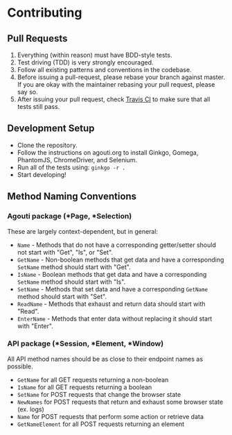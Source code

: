 # Contributing

## Pull Requests

1. Everything (within reason) must have BDD-style tests.
2. Test driving (TDD) is very strongly encouraged.
3. Follow all existing patterns and conventions in the codebase.
4. Before issuing a pull-request, please rebase your branch against master.
   If you are okay with the maintainer rebasing your pull request, please say so.
5. After issuing your pull request, check [Travis CI](https://travis-ci.org/saurabh-agarwals/agouti) to make sure that all tests still pass.

## Development Setup

* Clone the repository.
* Follow the instructions on agouti.org to install Ginkgo, Gomega, PhantomJS, ChromeDriver, and Selenium.
* Run all of the tests using: `ginkgo -r .`
* Start developing!

## Method Naming Conventions

### Agouti package (*Page, *Selection)

These are largely context-dependent, but in general:
* `Name` - Methods that do not have a corresponding getter/setter should not start with "Get", "Is", or "Set".
* `GetName` - Non-boolean methods that get data and have a corresponding `SetName` method should start with "Get".
* `IsName` - Boolean methods that get data and have a corresponding `SetName` method should start with "Is".
* `SetName` - Methods that set data and have a corresponding `GetName` method should start with "Set".
* `ReadName` - Methods that exhaust and return data should start with "Read".
* `EnterName` - Methods that enter data without replacing it should start with "Enter".

### API package (*Session, *Element, *Window)

All API method names should be as close to their endpoint names as possible.
* `GetName` for all GET requests returning a non-boolean
* `IsName` for all GET requests returning a boolean
* `SetName` for POST requests that change the browser state
* `NewNames` for POST requests that return and exhaust some browser state (ex. logs)
* `Name` for POST requests that perform some action or retrieve data
* `GetNameElement` for all POST requests returning an element
